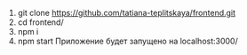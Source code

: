 1. git clone https://github.com/tatiana-teplitskaya/frontend.git 
2. cd frontend/
3. npm i
4. npm start
Приложение будет запущено на localhost:3000/
